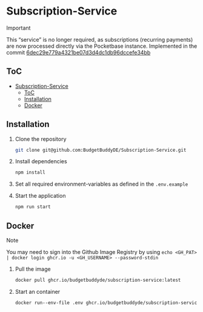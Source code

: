 # Subscription-Service

> [!IMPORTANT]
> This “service” is no longer required, as subscriptions (recurring payments) are now processed directly via the Pocketbase instance. Implemented in the commit [6dec29e779a4321be07d3d4dc1db96dccefe34bb](https://github.com/BudgetBuddyDE/Pocketbase/commit/6dec29e779a4321be07d3d4dc1db96dccefe34bb)

## ToC

- [Subscription-Service](#subscription-service)
  - [ToC](#toc)
  - [Installation](#installation)
  - [Docker](#docker)

## Installation

1. Clone the repository

   ```bash
   git clone git@github.com:BudgetBuddyDE/Subscription-Service.git
   ```

2. Install dependencies
   ```bash
   npm install
   ```
3. Set all required environment-variables as defined in the `.env.example`
4. Start the application
   ```bash
   npm run start
   ```

## Docker

> [!NOTE]
> You may need to sign into the Github Image Registry by using `echo <GH_PAT> | docker login ghcr.io -u <GH_USERNAME> --password-stdin`

1.  Pull the image

    ```bash
    docker pull ghcr.io/budgetbuddyde/subscription-service:latest
    ```

2.  Start an container
    ```bash
    docker run--env-file .env ghcr.io/budgetbuddyde/subscription-service:latest
    ```
